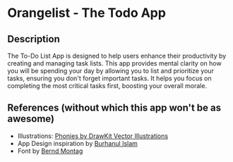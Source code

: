 # Orangelist - The Todo App

## Description

The To-Do List App is designed to help users enhance their productivity by creating and managing task lists. This app provides mental clarity on how you will be spending your day by allowing you to list and prioritize your tasks, ensuring you don't forget important tasks. It helps you focus on completing the most critical tasks first, boosting your overall morale.

## References (without which this app won't be as awesome)

- Illustrations: [Phonies by DrawKit Vector Illustrations](https://www.drawkit.com/illustrations/phonies-illustrations)
- App Design inspiration by [Burhanul Islam](https://dribbble.com/shots/22604632-Todo-Website-Todo-App)
- Font by [Bernd Montag](https://www.fontzillion.com/fonts/bernd-montag/majoris)
